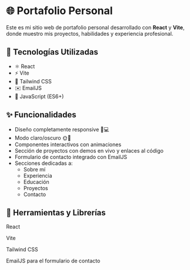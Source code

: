 # 🌐 Portafolio Personal

Este es mi sitio web de portafolio personal desarrollado con **React** y **Vite**, donde muestro mis proyectos, habilidades y experiencia profesional.

## 🚀 Tecnologías Utilizadas

- ⚛️ React  
- ⚡ Vite  
- 🎨 Tailwind CSS  
- ✉️ EmailJS  
- 🧠 JavaScript (ES6+)

## ✨ Funcionalidades

- Diseño completamente responsive 📱💻  
- Modo claro/oscuro 🌞🌚  
- Componentes interactivos con animaciones  
- Sección de proyectos con demos en vivo y enlaces al código  
- Formulario de contacto integrado con EmailJS  
- Secciones dedicadas a:
  - Sobre mí
  - Experiencia
  - Educación
  - Proyectos
  - Contacto

## 🔧 Herramientas y Librerías
React

Vite

Tailwind CSS

EmailJS para el formulario de contacto